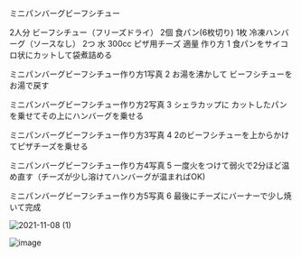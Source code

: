 ミニパンバーグビーフシチュー

2人分
ビーフシチュー（フリーズドライ）
2個
食パン(6枚切り)
1枚
冷凍ハンバーグ（ソースなし）
2つ
水
300cc
ピザ用チーズ
適量
作り方
1
食パンをサイコロ状にカットして袋煮詰める

ミニパンバーグビーフシチュー作り方1写真
2
お湯を沸かして
ビーフシチューをお湯で戻す

ミニパンバーグビーフシチュー作り方2写真
3
シェラカップに
カットしたパンを乗せてその上にハンバーグを乗せる

ミニパンバーグビーフシチュー作り方3写真
4
2のビーフシチューを上からかけてピザチーズを乗せる

ミニパンバーグビーフシチュー作り方4写真
5
一度火をつけて弱火で2分ほど温め直す（チーズが少し溶けてハンバーグが温まればOK)

ミニパンバーグビーフシチュー作り方5写真
6
最後にチーズにバーナーで少し焼いて完成

![2021-11-08 (1)](https://github.com/user-attachments/assets/b06b9991-e132-4ff4-a224-244898d29958)

![image](https://github.com/user-attachments/assets/941ee56e-6fb5-4c39-9165-f8eea408c576)





